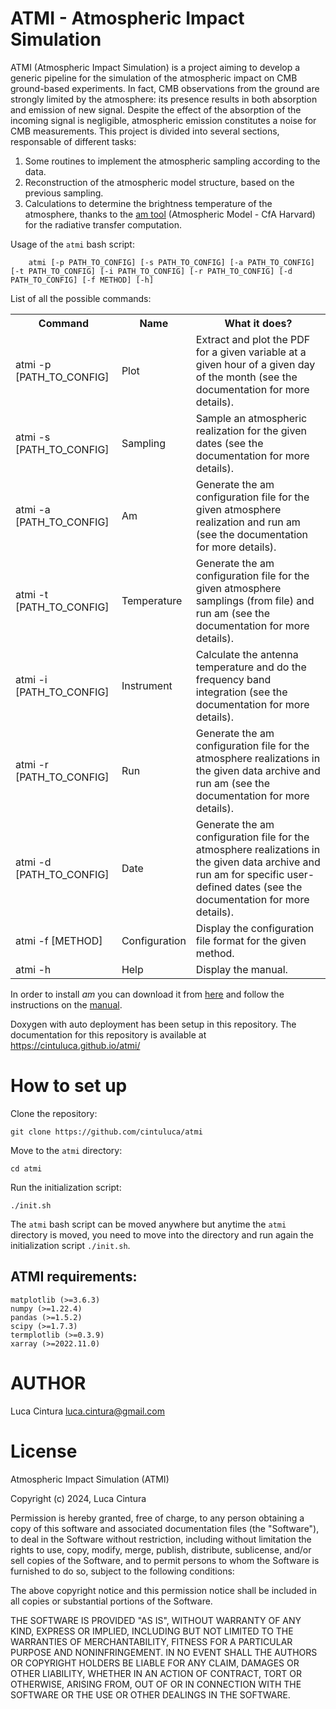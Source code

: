 # ATMI - Atmospheric Impact Simulation

ATMI (Atmospheric Impact Simulation) is a project aiming to develop a generic pipeline for the simulation of the atmospheric impact on CMB ground-based experiments. In fact, CMB observations from the ground are strongly limited by the atmosphere: its presence results in both absorption and emission of new signal. Despite the effect of the absorption of the incoming signal is negligible, atmospheric emission constitutes a noise for CMB measurements. 
This project is divided into several sections, responsable of different tasks:

1. Some routines to implement the atmospheric sampling according to the data.
2. Reconstruction of the atmospheric model structure, based on the previous sampling.
3. Calculations to determine the brightness temperature of the atmosphere, thanks to the <a href="https://lweb.cfa.harvard.edu/~spaine/am/">am tool</a> (Atmospheric Model - CfA Harvard) for the radiative transfer computation. 

Usage of the `atmi` bash script: 

```
	atmi [-p PATH_TO_CONFIG] [-s PATH_TO_CONFIG] [-a PATH_TO_CONFIG] [-t PATH_TO_CONFIG] [-i PATH_TO_CONFIG] [-r PATH_TO_CONFIG] [-d PATH_TO_CONFIG] [-f METHOD] [-h]
```

List of all the possible commands:

<table>
<tr><th>Command			            <th>Name		    <th>What it does?
<tr><td>atmi -p [PATH_TO_CONFIG]	<td>Plot	   	    <td>Extract and plot the PDF for a given variable at a given hour of a given day of the month (see the documentation for more details).
<tr><td>atmi -s [PATH_TO_CONFIG]	<td>Sampling	    <td>Sample an atmospheric realization for the given dates (see the documentation for more details).
<tr><td>atmi -a [PATH_TO_CONFIG]	<td>Am		        <td>Generate the am configuration file for the given atmosphere realization and run am (see the documentation for more details).
<tr><td>atmi -t [PATH_TO_CONFIG]	<td>Temperature	    <td>Generate the am configuration file for the given atmosphere samplings (from file) and run am (see the documentation for more details).
<tr><td>atmi -i [PATH_TO_CONFIG]	<td>Instrument      <td>Calculate the antenna temperature and do the frequency band integration (see the documentation for more details).
<tr><td>atmi -r [PATH_TO_CONFIG]	<td>Run		        <td>Generate the am configuration file for the atmosphere realizations in the given data archive and run am (see the documentation for more details).
<tr><td>atmi -d [PATH_TO_CONFIG]	<td>Date	        <td>Generate the am configuration file for the atmosphere realizations in the given data archive and run am for specific user-defined dates (see the documentation for more details).
<tr><td>atmi -f [METHOD]	        <td>Configuration   <td>Display the configuration file format for the given method.
<tr><td>atmi -h			            <td>Help		    <td>Display the manual.
</table>

In order to install <i>am</i> you can download it from <a href="https://zenodo.org/record/6774378">here</a> and follow the instructions on the <a href="https://zenodo.org/record/6774376">manual</a>.

Doxygen with auto deployment has been setup in this repository. The documentation for this repository is available at https://cintuluca.github.io/atmi/

# How to set up

Clone the repository:

`git clone https://github.com/cintuluca/atmi` <br/>

Move to the `atmi` directory:

`cd atmi` <br/>

Run the initialization script:

`./init.sh` <br/>

The `atmi` bash script can be moved anywhere but anytime the `atmi` directory is moved, you need to move into the directory and run again the initialization script `./init.sh`.

## ATMI requirements:

`matplotlib (>=3.6.3)` <br/>
`numpy (>=1.22.4)` <br/>
`pandas (>=1.5.2)` <br/>
`scipy (>=1.7.3)` <br/>
`termplotlib (>=0.3.9)` <br/>
`xarray (>=2022.11.0)` <br/>

# AUTHOR

Luca Cintura <luca.cintura@gmail.com> <br />

# License

Atmospheric Impact Simulation (ATMI)

Copyright (c) 2024, Luca Cintura

Permission is hereby granted, free of charge, to any person obtaining a copy
of this software and associated documentation files (the "Software"), to deal
in the Software without restriction, including without limitation the rights
to use, copy, modify, merge, publish, distribute, sublicense, and/or sell
copies of the Software, and to permit persons to whom the Software is
furnished to do so, subject to the following conditions:

The above copyright notice and this permission notice shall be included in all
copies or substantial portions of the Software.

THE SOFTWARE IS PROVIDED "AS IS", WITHOUT WARRANTY OF ANY KIND, EXPRESS OR
IMPLIED, INCLUDING BUT NOT LIMITED TO THE WARRANTIES OF MERCHANTABILITY,
FITNESS FOR A PARTICULAR PURPOSE AND NONINFRINGEMENT. IN NO EVENT SHALL THE
AUTHORS OR COPYRIGHT HOLDERS BE LIABLE FOR ANY CLAIM, DAMAGES OR OTHER
LIABILITY, WHETHER IN AN ACTION OF CONTRACT, TORT OR OTHERWISE, ARISING FROM,
OUT OF OR IN CONNECTION WITH THE SOFTWARE OR THE USE OR OTHER DEALINGS IN THE
SOFTWARE.
